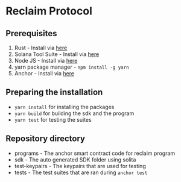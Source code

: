 # Reclaim Protocol

## Prerequisites

1. Rust - Install via [here](https://www.rust-lang.org/tools/install)
2. Solana Tool Suite - Install via [here](https://docs.solanalabs.com/cli/install)
3. Node JS - Install via [here](https://nodejs.org/en/download)
4. yarn package manager - `npm install -g yarn`
5. Anchor - Install via [here](https://www.anchor-lang.com/docs/installation)

## Preparing the installation

- `yarn install` for installing the packages
- `yarn build` for building the sdk and the program
- `yarn test` for testing the suites

## Repository directory

- programs - The anchor smart contract code for reclaim program
- sdk - The auto generated SDK folder using solita
- test-keypairs - The keypairs that are used for testing
- tests - The test suites that are ran during `anchor test`
